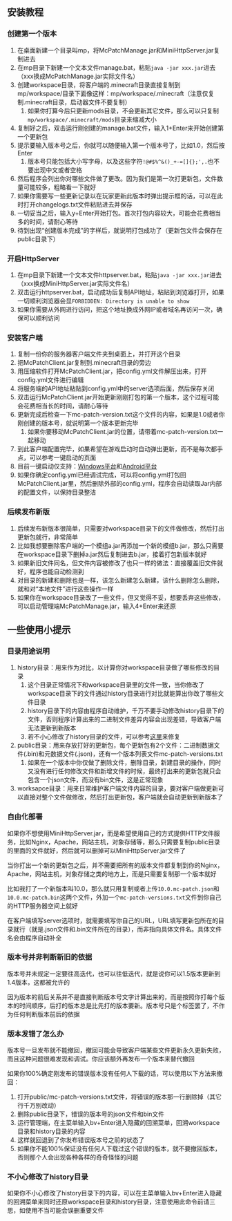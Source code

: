 ## 安装教程

### 创建第一个版本

1. 在桌面新建一个目录叫mp，将McPatchManage.jar和MiniHttpServer.jar复制进去
2. 在mp目录下新建一个文本文件manage.bat，粘贴`java -jar xxx.jar`进去（xxx换成McPatchManage.jar实际文件名）
3. 创建workspace目录，将客户端的.minecraft目录直接复制到mp/workspace/目录下面像这样：mp/workspace/.minecraft（注意仅复制.minecraft目录，启动器文件不要复制）
   1. 如果你打算今后只更新mods目录，不会更新其它文件，那么可以只复制`mp/workspace/.minecraft/mods`目录来缩减大小
4. 复制好之后，双击运行刚创建的manage.bat文件，输入1+Enter来开始创建第一个更新包
5. 提示要输入版本号之后，你就可以随便输入第一个版本号了，比如1.0，然后按Enter
   1. 版本号只能包括大小写字母，以及这些字符`!@#$%^&()_+-=[]{};',.`也不要出现中文或者空格
6. 然后程序会列出你对哪些文件做了更改。因为我们是第一次打更新包，文件数量可能较多，粗略看一下就好
7. 如果你需要写一些更新记录以在玩家更新此版本时弹出提示框的话，可以在此时打开changelogs.txt文件粘贴进去并保存
8. 一切妥当之后，输入y+Enter开始打包。首次打包内容较大，可能会花费相当多的时间，请耐心等待
9. 待到出现“创建版本完成”的字样后，就说明打包成功了（更新包文件会保存在public目录下）

### 开启HttpServer

1. 在mp目录下新建一个文本文件httpserver.bat，粘贴`java -jar xxx.jar`进去（xxx换成MiniHttpServer.jar实际文件名）
2. 双击运行httpserver.bat，启动成功后复制API地址，粘贴到浏览器打开，如果一切顺利浏览器会显`FORBIDDEN: Directory is unable to show`
3. 如果你需要从外网进行访问，把这个地址换成外网IP或者域名再访问一次，确保可以顺利访问

### 安装客户端

1. 复制一份你的服务器客户端文件夹到桌面上，并打开这个目录
2. 把McPatchClient.jar复制到.minecraft目录的旁边
3. 用压缩软件打开McPatchClient.jar，把config.yml文件解压出来，打开config.yml文件进行编辑
4. 将服务端的API地址粘贴到config.yml中的server选项后面，然后保存关闭
5. 双击运行McPatchClient.jar开始更新刚刚打包的第一个版本，这个过程可能会花费相当长的时间，请耐心等待
6. 更新完成后检查一下mc-patch-version.txt这个文件的内容，如果是1.0或者你刚创建的版本号，就说明第一个版本更新完毕
   1. 如果你要移动McPatchClient.jar的位置，请带着mc-patch-version.txt一起移动
7. 到此客户端配置完毕，如果希望在游戏启动时自动弹出更新，而不是每次都手点，可以参考一键启动的页面
8. 目前一键启动仅支持：[Windows平台](javaagent-windows.md)和[Android平台](javaagent-android.md)
9. 如果你确定config.yml已经调试完成，可以将config.yml打包回McPatchClient.jar里，然后删除外部的config.yml，程序会自动读取Jar内部的配置文件，以保持目录整洁

### 后续发布新版

1. 后续发布新版本很简单，只需要对workspace目录下的文件做修改，然后打出更新包就行，非常简单
2. 比如我想要删除客户端的一个模组a.jar再添加一个新的模组b.jar，那么只需要在workspace目录下删掉a.jar然后复制进去b.jar，接着打包新版本就好
3. 如果新旧文件同名，但文件内容被修改了也只一样的做法：直接覆盖旧文件就好，程序也能自动检测到
4. 对目录的新建和删除也是一样，该怎么新建怎么新建，该什么删除怎么删除，就和对“本地文件”进行这些操作一样
5. 如果你在workspace目录改了一些文件，但又觉得不妥，想要丢弃这些修改，可以启动管理端McPatchManage.jar，输入4+Enter来还原

## 一些使用小提示

### 目录用途说明

1. history目录：用来作为对比，以计算你对workspace目录做了哪些修改的目录
   1. 这个目录正常情况下和workspace目录里的文件一致，当你修改了workspace目录下的文件通过history目录进行对比就能算出你改了哪些文件目录
   2. history目录下的内容由程序自动维护，千万不要手动修改history目录下的文件，否则程序计算出来的二进制文件差异内容会出现差错，导致客户端无法更新到新版本
   3. 若不小心修改了history目录的文件，可以参考[这里](#不小心修改了history目录)来修复
2. public目录：用来存放打好的更新包，每个更新包有2个文件：二进制数据文件(.bin)和元数据文件(.json)，还有一个版本列表文件mc-patch-versions.txt
   1. 如果在一个版本中你仅做了删除文件，删除目录，新建目录的操作，同时又没有进行任何修改文件和新增文件的时候，最终打出来的更新包就只会包含一个json文件，而没有bin文件，这是正常现象
3. worksapce目录：用来日常维护客户端文件内容的目录，要对客户端做更新可以直接对整个文件做修改，然后打出更新包，客户端就会自动更新到新版本了

### 自由化部署

如果你不想使用MiniHttpServer.jar，而是希望使用自己的方式提供HTTP文件服务，比如Nginx，Apache，网站主机，对象存储等，那么只需要复制public目录的里面的文件就好，然后就可以删掉可以MiniHttpServer.jar文件了

当你打出一个新的更新包之后，并不需要把所有的版本文件都复制到你的Nginx，Apache，网站主机，对象存储之类的地方上，而是只需要复制那一个版本就好

比如我打了一个新版本叫10.0，那么就只用复制或者上传`10.0.mc-patch.json`和`10.0.mc-patch.bin`这两个文件，外加一个`mc-patch-versions.txt`文件到你自己的HTTP服务器空间上就好

在客户端填写server选项时，就需要填写你自己的URL，URL填写更新包所在的目录就行（就是.json文件和.bin文件所在的目录），而非指向具体文件名。具体文件名会由程序自动补全

### 版本号并非判断新旧的依据

版本号并未规定一定要往高迭代，也可以往低迭代，就是说你可以1.5版本更新到1.4版本，这都被允许的

因为版本的前后关系并不是直接判断版本号文字计算出来的，而是按照你打每个版本的时间顺序，后打的版本总是比先打的版本要新。版本号只是个标签罢了，不作为任何判断版本前后的依据

### 版本发错了怎么办

版本号一旦发布就不能撤回，撤回可能会导致客户端某些文件更新永久更新失败，而且这种问题很难发现和调试。你应该额外再发布一个版本来替代撤回

如果你100%确定刚发布的错误版本没有任何人下载的话，可以使用以下方法来撤回：

1. 打开public/mc-patch-versions.txt文件，将错误的版本那一行删除掉（其它行千万别改动）
2. 删除public目录下，错误的版本号的json文件和bin文件
3. 运行管理端，在主菜单输入bv+Enter进入隐藏的回溯菜单，回溯workspace目录和history目录的内容
4. 这样就回退到了你发布错误版本号之前的状态了
5. 如果你不能100%保证没有任何人下载过这个错误的版本，就不要撤回版本，否则那个人会出现各种各样的奇奇怪怪的问题

### 不小心修改了history目录

如果你不小心修改了history目录下的内容，可以在主菜单输入bv+Enter进入隐藏的回溯菜单来同时还原workspace目录和history目录，注意使用此命令前请三思，如使用不当可能会误删重要文件
